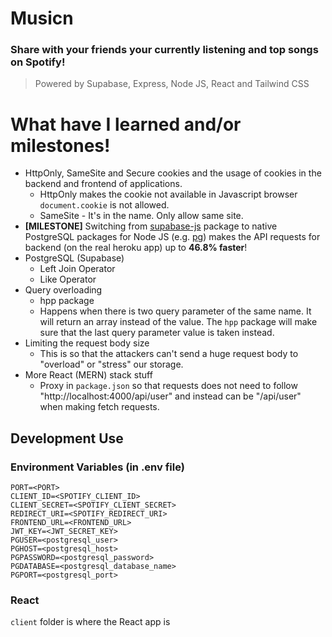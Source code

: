 # Musicn 
### Share with your friends your currently listening and top songs on Spotify!

> Powered by Supabase, Express, Node JS, React and Tailwind CSS

# What have I learned and/or milestones!
-   HttpOnly, SameSite and Secure cookies and the usage of cookies in the backend and frontend of applications.
    -   HttpOnly makes the cookie not available in Javascript browser `document.cookie` is not allowed.
    -   SameSite - It's in the name. Only allow same site.
-   __[MILESTONE]__ Switching from [supabase-js](https://www.npmjs.com/package/@supabase/supabase-js) package to native PostgreSQL packages for Node JS (e.g. [pg](https://www.npmjs.com/package/pg)) makes the API requests for backend (on the real heroku app) up to __46.8% faster__!
-   PostgreSQL (Supabase)
    -   Left Join Operator
    -   Like Operator
-   Query overloading
    -   hpp package
    -   Happens when there is two query parameter of the same name. It will return an array instead of the value. The `hpp` package will make sure that the last query parameter value is taken instead.
-   Limiting the request body size
    -   This is so that the attackers can't send a huge request body to "overload" or "stress" our storage.
-   More React (MERN) stack stuff
    -   Proxy in `package.json` so that requests does not need to follow "http://localhost:4000/api/user" and instead can be "/api/user" when making fetch requests.

## Development Use 
### Environment Variables (in .env file)
```
PORT=<PORT>
CLIENT_ID=<SPOTIFY_CLIENT_ID>
CLIENT_SECRET=<SPOTIFY_CLIENT_SECRET>
REDIRECT_URI=<SPOTIFY_REDIRECT_URI>
FRONTEND_URL=<FRONTEND_URL>
JWT_KEY=<JWT_SECRET_KEY>
PGUSER=<postgresql_user>
PGHOST=<postgresql_host>
PGPASSWORD=<postgresql_password>
PGDATABASE=<postgresql_database_name>
PGPORT=<postgresql_port>
```
### React 
`client` folder is where the React app is